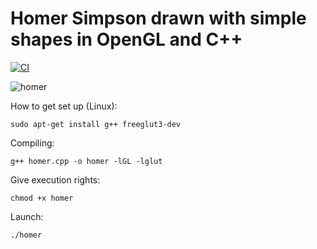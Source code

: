 # Homer Simpson drawn with simple shapes in OpenGL and C++
[![CI](https://github.com/michaeltroger/homer/actions/workflows/ci.yml/badge.svg)](https://github.com/michaeltroger/homer/actions/workflows/ci.yml)

![homer](homer.png)

How to get set up (Linux):

`sudo apt-get install g++ freeglut3-dev`

Compiling:

`g++ homer.cpp -o homer -lGL -lglut`

Give execution rights:

`chmod +x homer`

Launch:

`./homer`
